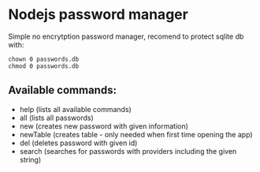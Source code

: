 # Nodejs password manager

Simple no encrytption password manager, recomend to protect sqlite db with:

```
chown 0 passwords.db
chmod 0 passwords.db
```

## Available commands:

- help (lists all available commands)
- all (lists all passwords)
- new (creates new password with given information)
- newTable (creates table - only needed when first time opening the app)
- del (deletes password with given id)
- search (searches for passwords with providers including the given string)
